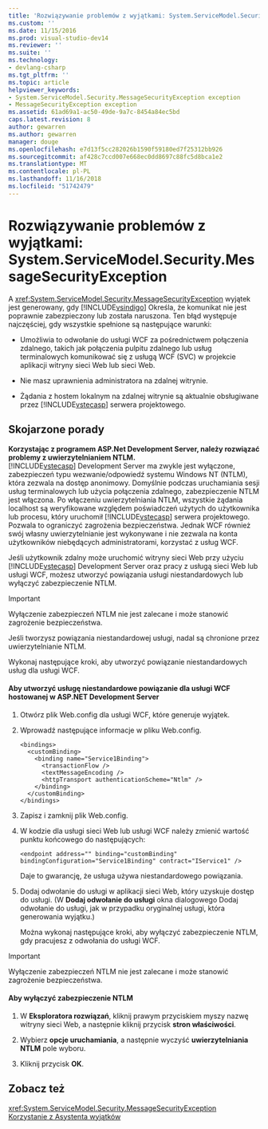 ```yaml
---
title: 'Rozwiązywanie problemów z wyjątkami: System.ServiceModel.Security.MessageSecurityException | Dokumentacja firmy Microsoft'
ms.custom: ''
ms.date: 11/15/2016
ms.prod: visual-studio-dev14
ms.reviewer: ''
ms.suite: ''
ms.technology:
- devlang-csharp
ms.tgt_pltfrm: ''
ms.topic: article
helpviewer_keywords:
- System.ServiceModel.Security.MessageSecurityException exception
- MessageSecurityException exception
ms.assetid: 61ad69a1-ac50-49de-9a7c-8454a84ec5bd
caps.latest.revision: 8
author: gewarren
ms.author: gewarren
manager: douge
ms.openlocfilehash: e7d13f5cc282026b1590f59180ed7f25312bb926
ms.sourcegitcommit: af428c7ccd007e668ec0dd8697c88fc5d8bca1e2
ms.translationtype: MT
ms.contentlocale: pl-PL
ms.lasthandoff: 11/16/2018
ms.locfileid: "51742479"
---
```

# <a name="troubleshooting-exceptions-systemservicemodelsecuritymessagesecurityexception"></a>Rozwiązywanie problemów z wyjątkami: System.ServiceModel.Security.MessageSecurityException
A <xref:System.ServiceModel.Security.MessageSecurityException> wyjątek jest generowany, gdy [!INCLUDE[vsindigo](../includes/vsindigo-md.md)] Określa, że komunikat nie jest poprawnie zabezpieczony lub została naruszona. Ten błąd występuje najczęściej, gdy wszystkie spełnione są następujące warunki:  
  
-   Umożliwia to odwołanie do usługi WCF za pośrednictwem połączenia zdalnego, takich jak połączenia pulpitu zdalnego lub usług terminalowych komunikować się z usługą WCF (SVC) w projekcie aplikacji witryny sieci Web lub sieci Web.  
  
-   Nie masz uprawnienia administratora na zdalnej witrynie.  
  
-   Żądania z hostem lokalnym na zdalnej witrynie są aktualnie obsługiwane przez [!INCLUDE[vstecasp](../includes/vstecasp-md.md)] serwera projektowego.  
  
## <a name="associated-tips"></a>Skojarzone porady  
 **Korzystając z programem ASP.Net Development Server, należy rozwiązać problemy z uwierzytelnianiem NTLM.**  
 [!INCLUDE[vstecasp](../includes/vstecasp-md.md)] Development Server ma zwykle jest wyłączone, zabezpieczeń typu wezwanie/odpowiedź systemu Windows NT (NTLM), która zezwala na dostęp anonimowy. Domyślnie podczas uruchamiania sesji usług terminalowych lub użycia połączenia zdalnego, zabezpieczenie NTLM jest włączona. Po włączeniu uwierzytelniania NTLM, wszystkie żądania localhost są weryfikowane względem poświadczeń użytych do użytkownika lub procesu, który uruchomił [!INCLUDE[vstecasp](../includes/vstecasp-md.md)] serwera projektowego. Pozwala to ograniczyć zagrożenia bezpieczeństwa. Jednak WCF również swój własny uwierzytelnianie jest wykonywane i nie zezwala na konta użytkowników niebędących administratorami, korzystać z usług WCF.  
  
 Jeśli użytkownik zdalny może uruchomić witryny sieci Web przy użyciu [!INCLUDE[vstecasp](../includes/vstecasp-md.md)] Development Server oraz pracy z usługą sieci Web lub usługi WCF, możesz utworzyć powiązania usługi niestandardowych lub wyłączyć zabezpieczenie NTLM.  
  
> [!IMPORTANT]
>  Wyłączenie zabezpieczeń NTLM nie jest zalecane i może stanowić zagrożenie bezpieczeństwa.  
  
 Jeśli tworzysz powiązania niestandardowej usługi, nadal są chronione przez uwierzytelnianie NTLM.  
  
 Wykonaj następujące kroki, aby utworzyć powiązanie niestandardowych usług dla usługi WCF.  
  
#### <a name="to-create-a-custom-service-binding-for-the-wcf-service-hosted-inside-the-aspnet-development-server"></a>Aby utworzyć usługę niestandardowe powiązanie dla usługi WCF hostowanej w ASP.NET Development Server  
  
1. Otwórz plik Web.config dla usługi WCF, które generuje wyjątek.  
  
2. Wprowadź następujące informacje w pliku Web.config.  
  
   ```  
   <bindings>  
     <customBinding>  
       <binding name="Service1Binding">  
         <transactionFlow />  
         <textMessageEncoding />  
         <httpTransport authenticationScheme="Ntlm" />  
       </binding>  
     </customBinding>  
   </bindings>  
   ```  
  
3. Zapisz i zamknij plik Web.config.  
  
4. W kodzie dla usługi sieci Web lub usługi WCF należy zmienić wartość punktu końcowego do następujących:  
  
   ```  
   <endpoint address="" binding="customBinding" bindingConfiguration="Service1Binding" contract="IService1" />  
   ```  
  
    Daje to gwarancję, że usługa używa niestandardowego powiązania.  
  
5. Dodaj odwołanie do usługi w aplikacji sieci Web, który uzyskuje dostęp do usługi. (W **Dodaj odwołanie do usługi** okna dialogowego Dodaj odwołanie do usługi, jak w przypadku oryginalnej usługi, która generowania wyjątku.)  
  
   Można wykonaj następujące kroki, aby wyłączyć zabezpieczenie NTLM, gdy pracujesz z odwołania do usługi WCF.  
  
> [!IMPORTANT]
>  Wyłączenie zabezpieczeń NTLM nie jest zalecane i może stanowić zagrożenie bezpieczeństwa.  
  
#### <a name="to-turn-off-ntlm-security"></a>Aby wyłączyć zabezpieczenie NTLM  
  
1.  W **Eksploratora rozwiązań**, kliknij prawym przyciskiem myszy nazwę witryny sieci Web, a następnie kliknij przycisk **stron właściwości**.  
  
2.  Wybierz **opcje uruchamiania**, a następnie wyczyść **uwierzytelniania NTLM** pole wyboru.  
  
3.  Kliknij przycisk **OK**.  
  
## <a name="see-also"></a>Zobacz też  
 <xref:System.ServiceModel.Security.MessageSecurityException>   
 [Korzystanie z Asystenta wyjątków](http://msdn.microsoft.com/library/e0a78c50-7318-4d54-af51-40c00aea8711)